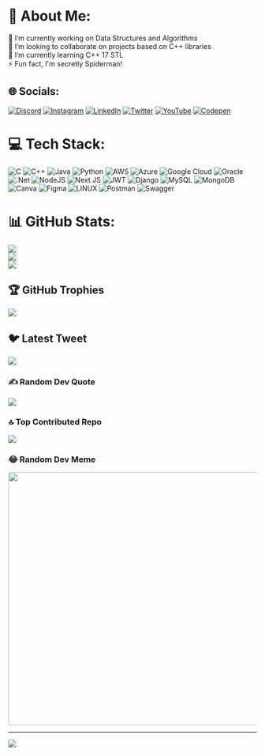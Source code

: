 # 💫 About Me:
🔭 I’m currently working on Data Structures and Algorithms<br>👯 I’m looking to collaborate on projects based on C++ libraries <br>🌱 I’m currently learning C++ 17 STL <br>⚡ Fun fact, I'm secretly Spiderman!


## 🌐 Socials:
[![Discord](https://img.shields.io/badge/Discord-%237289DA.svg?logo=discord&logoColor=white)](https://discord.gg/9Wn8eXZm) [![Instagram](https://img.shields.io/badge/Instagram-%23E4405F.svg?logo=Instagram&logoColor=white)](https://instagram.com/sarthak_.257) [![LinkedIn](https://img.shields.io/badge/LinkedIn-%230077B5.svg?logo=linkedin&logoColor=white)](https://linkedin.com/in/in/sarthak-srivastava-s257) [![Twitter](https://img.shields.io/badge/Twitter-%231DA1F2.svg?logo=Twitter&logoColor=white)](https://twitter.com/srisarthak257) [![YouTube](https://img.shields.io/badge/YouTube-%23FF0000.svg?logo=YouTube&logoColor=white)](https://youtube.com/@srisarthak) [![Codepen](https://img.shields.io/badge/Codepen-000000?style=for-the-badge&logo=codepen&logoColor=white)](https://codepen.io/sarthak_257) 

# 💻 Tech Stack:
![C](https://img.shields.io/badge/c-%2300599C.svg?style=for-the-badge&logo=c&logoColor=white) ![C++](https://img.shields.io/badge/c++-%2300599C.svg?style=for-the-badge&logo=c%2B%2B&logoColor=white) ![Java](https://img.shields.io/badge/java-%23ED8B00.svg?style=for-the-badge&logo=java&logoColor=white) ![Python](https://img.shields.io/badge/python-3670A0?style=for-the-badge&logo=python&logoColor=ffdd54) ![AWS](https://img.shields.io/badge/AWS-%23FF9900.svg?style=for-the-badge&logo=amazon-aws&logoColor=white) ![Azure](https://img.shields.io/badge/azure-%230072C6.svg?style=for-the-badge&logo=azure-devops&logoColor=white) ![Google Cloud](https://img.shields.io/badge/Google%20Cloud-%234285F4.svg?style=for-the-badge&logo=google-cloud&logoColor=white) ![Oracle](https://img.shields.io/badge/Oracle-F80000?style=for-the-badge&logo=oracle&logoColor=white) ![.Net](https://img.shields.io/badge/.NET-5C2D91?style=for-the-badge&logo=.net&logoColor=white) ![NodeJS](https://img.shields.io/badge/node.js-6DA55F?style=for-the-badge&logo=node.js&logoColor=white) ![Next JS](https://img.shields.io/badge/Next-black?style=for-the-badge&logo=next.js&logoColor=white) ![JWT](https://img.shields.io/badge/JWT-black?style=for-the-badge&logo=JSON%20web%20tokens) ![Django](https://img.shields.io/badge/django-%23092E20.svg?style=for-the-badge&logo=django&logoColor=white) ![MySQL](https://img.shields.io/badge/mysql-%2300f.svg?style=for-the-badge&logo=mysql&logoColor=white) ![MongoDB](https://img.shields.io/badge/MongoDB-%234ea94b.svg?style=for-the-badge&logo=mongodb&logoColor=white) ![Canva](https://img.shields.io/badge/Canva-%2300C4CC.svg?style=for-the-badge&logo=Canva&logoColor=white) 	![Figma](https://img.shields.io/badge/figma-%23F24E1E.svg?style=for-the-badge&logo=figma&logoColor=white) ![LINUX](https://img.shields.io/badge/Linux-FCC624?style=for-the-badge&logo=linux&logoColor=black) ![Postman](https://img.shields.io/badge/Postman-FF6C37?style=for-the-badge&logo=postman&logoColor=white) ![Swagger](https://img.shields.io/badge/-Swagger-%23Clojure?style=for-the-badge&logo=swagger&logoColor=white)
# 📊 GitHub Stats:
![](https://github-readme-stats.vercel.app/api?username=sarthaksrivastava257&theme=dark&hide_border=false&include_all_commits=false&count_private=true)<br/>
![](https://github-readme-streak-stats.herokuapp.com/?user=sarthaksrivastava257&theme=dark&hide_border=false)<br/>
![](https://github-readme-stats.vercel.app/api/top-langs/?username=sarthaksrivastava257&theme=dark&hide_border=false&include_all_commits=false&count_private=true&layout=compact)

## 🏆 GitHub Trophies
![](https://github-profile-trophy.vercel.app/?username=sarthaksrivastava257&theme=radical&no-frame=false&no-bg=true&margin-w=4)

## 🐦 Latest Tweet
[![](https://gtce.itsvg.in/api?username=srisarthak257)](https://github.com/VishwaGauravIn/github-twitter-card-embed)

### ✍️ Random Dev Quote
![](https://quotes-github-readme.vercel.app/api?type=horizontal&theme=radical)

### 🔝 Top Contributed Repo
![](https://github-contributor-stats.vercel.app/api?username=sarthaksrivastava257&limit=5&theme=dark&combine_all_yearly_contributions=true)

### 😂 Random Dev Meme

<img src="https://api.memegen.link/images/buzz/memes/memes_everywhere.webp" width="512px"/>
<!---
<img src="https://rm.up.railway.app/" width="512px"/>
--->

---
[![](https://visitcount.itsvg.in/api?id=sarthaksrivastava257&icon=0&color=0)](https://visitcount.itsvg.in)
